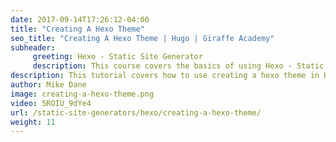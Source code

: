 ```yaml
---
date: 2017-09-14T17:26:12-04:00
title: "Creating A Hexo Theme"
seo_title: "Creating A Hexo Theme | Hugo | Giraffe Academy"
subheader:
     greeting: Hexo - Static Site Generator
     description: This course covers the basics of using Hexo - Static Site Generator. Work your way through the articles and we'll teach you everything you need to know to create a professional and scalable website or blog!
description: This tutorial covers how to use creating a hexo theme in Hexo -  Static Site Generator.
author: Mike Dane
image: creating-a-hexo-theme.png
video: 5ROIU_9dYe4
url: /static-site-generators/hexo/creating-a-hexo-theme/
weight: 11
---
```

